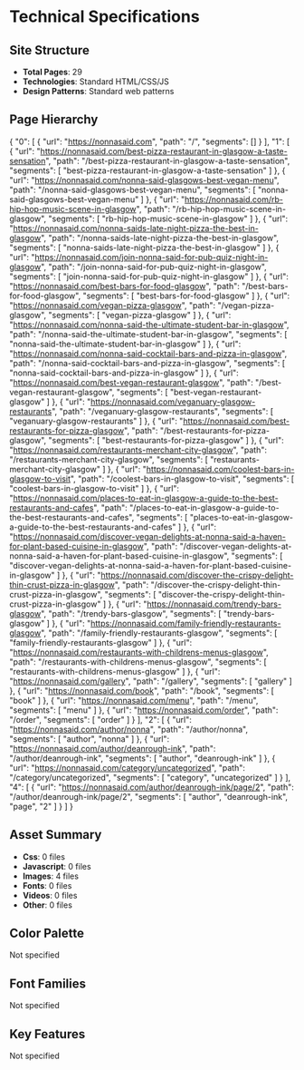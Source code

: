 # Technical Specifications

## Site Structure
- **Total Pages**: 29
- **Technologies**: Standard HTML/CSS/JS
- **Design Patterns**: Standard web patterns

## Page Hierarchy
{
  "0": [
    {
      "url": "https://nonnasaid.com",
      "path": "/",
      "segments": []
    }
  ],
  "1": [
    {
      "url": "https://nonnasaid.com/best-pizza-restaurant-in-glasgow-a-taste-sensation",
      "path": "/best-pizza-restaurant-in-glasgow-a-taste-sensation",
      "segments": [
        "best-pizza-restaurant-in-glasgow-a-taste-sensation"
      ]
    },
    {
      "url": "https://nonnasaid.com/nonna-said-glasgows-best-vegan-menu",
      "path": "/nonna-said-glasgows-best-vegan-menu",
      "segments": [
        "nonna-said-glasgows-best-vegan-menu"
      ]
    },
    {
      "url": "https://nonnasaid.com/rb-hip-hop-music-scene-in-glasgow",
      "path": "/rb-hip-hop-music-scene-in-glasgow",
      "segments": [
        "rb-hip-hop-music-scene-in-glasgow"
      ]
    },
    {
      "url": "https://nonnasaid.com/nonna-saids-late-night-pizza-the-best-in-glasgow",
      "path": "/nonna-saids-late-night-pizza-the-best-in-glasgow",
      "segments": [
        "nonna-saids-late-night-pizza-the-best-in-glasgow"
      ]
    },
    {
      "url": "https://nonnasaid.com/join-nonna-said-for-pub-quiz-night-in-glasgow",
      "path": "/join-nonna-said-for-pub-quiz-night-in-glasgow",
      "segments": [
        "join-nonna-said-for-pub-quiz-night-in-glasgow"
      ]
    },
    {
      "url": "https://nonnasaid.com/best-bars-for-food-glasgow",
      "path": "/best-bars-for-food-glasgow",
      "segments": [
        "best-bars-for-food-glasgow"
      ]
    },
    {
      "url": "https://nonnasaid.com/vegan-pizza-glasgow",
      "path": "/vegan-pizza-glasgow",
      "segments": [
        "vegan-pizza-glasgow"
      ]
    },
    {
      "url": "https://nonnasaid.com/nonna-said-the-ultimate-student-bar-in-glasgow",
      "path": "/nonna-said-the-ultimate-student-bar-in-glasgow",
      "segments": [
        "nonna-said-the-ultimate-student-bar-in-glasgow"
      ]
    },
    {
      "url": "https://nonnasaid.com/nonna-said-cocktail-bars-and-pizza-in-glasgow",
      "path": "/nonna-said-cocktail-bars-and-pizza-in-glasgow",
      "segments": [
        "nonna-said-cocktail-bars-and-pizza-in-glasgow"
      ]
    },
    {
      "url": "https://nonnasaid.com/best-vegan-restaurant-glasgow",
      "path": "/best-vegan-restaurant-glasgow",
      "segments": [
        "best-vegan-restaurant-glasgow"
      ]
    },
    {
      "url": "https://nonnasaid.com/veganuary-glasgow-restaurants",
      "path": "/veganuary-glasgow-restaurants",
      "segments": [
        "veganuary-glasgow-restaurants"
      ]
    },
    {
      "url": "https://nonnasaid.com/best-restaurants-for-pizza-glasgow",
      "path": "/best-restaurants-for-pizza-glasgow",
      "segments": [
        "best-restaurants-for-pizza-glasgow"
      ]
    },
    {
      "url": "https://nonnasaid.com/restaurants-merchant-city-glasgow",
      "path": "/restaurants-merchant-city-glasgow",
      "segments": [
        "restaurants-merchant-city-glasgow"
      ]
    },
    {
      "url": "https://nonnasaid.com/coolest-bars-in-glasgow-to-visit",
      "path": "/coolest-bars-in-glasgow-to-visit",
      "segments": [
        "coolest-bars-in-glasgow-to-visit"
      ]
    },
    {
      "url": "https://nonnasaid.com/places-to-eat-in-glasgow-a-guide-to-the-best-restaurants-and-cafes",
      "path": "/places-to-eat-in-glasgow-a-guide-to-the-best-restaurants-and-cafes",
      "segments": [
        "places-to-eat-in-glasgow-a-guide-to-the-best-restaurants-and-cafes"
      ]
    },
    {
      "url": "https://nonnasaid.com/discover-vegan-delights-at-nonna-said-a-haven-for-plant-based-cuisine-in-glasgow",
      "path": "/discover-vegan-delights-at-nonna-said-a-haven-for-plant-based-cuisine-in-glasgow",
      "segments": [
        "discover-vegan-delights-at-nonna-said-a-haven-for-plant-based-cuisine-in-glasgow"
      ]
    },
    {
      "url": "https://nonnasaid.com/discover-the-crispy-delight-thin-crust-pizza-in-glasgow",
      "path": "/discover-the-crispy-delight-thin-crust-pizza-in-glasgow",
      "segments": [
        "discover-the-crispy-delight-thin-crust-pizza-in-glasgow"
      ]
    },
    {
      "url": "https://nonnasaid.com/trendy-bars-glasgow",
      "path": "/trendy-bars-glasgow",
      "segments": [
        "trendy-bars-glasgow"
      ]
    },
    {
      "url": "https://nonnasaid.com/family-friendly-restaurants-glasgow",
      "path": "/family-friendly-restaurants-glasgow",
      "segments": [
        "family-friendly-restaurants-glasgow"
      ]
    },
    {
      "url": "https://nonnasaid.com/restaurants-with-childrens-menus-glasgow",
      "path": "/restaurants-with-childrens-menus-glasgow",
      "segments": [
        "restaurants-with-childrens-menus-glasgow"
      ]
    },
    {
      "url": "https://nonnasaid.com/gallery",
      "path": "/gallery",
      "segments": [
        "gallery"
      ]
    },
    {
      "url": "https://nonnasaid.com/book",
      "path": "/book",
      "segments": [
        "book"
      ]
    },
    {
      "url": "https://nonnasaid.com/menu",
      "path": "/menu",
      "segments": [
        "menu"
      ]
    },
    {
      "url": "https://nonnasaid.com/order",
      "path": "/order",
      "segments": [
        "order"
      ]
    }
  ],
  "2": [
    {
      "url": "https://nonnasaid.com/author/nonna",
      "path": "/author/nonna",
      "segments": [
        "author",
        "nonna"
      ]
    },
    {
      "url": "https://nonnasaid.com/author/deanrough-ink",
      "path": "/author/deanrough-ink",
      "segments": [
        "author",
        "deanrough-ink"
      ]
    },
    {
      "url": "https://nonnasaid.com/category/uncategorized",
      "path": "/category/uncategorized",
      "segments": [
        "category",
        "uncategorized"
      ]
    }
  ],
  "4": [
    {
      "url": "https://nonnasaid.com/author/deanrough-ink/page/2",
      "path": "/author/deanrough-ink/page/2",
      "segments": [
        "author",
        "deanrough-ink",
        "page",
        "2"
      ]
    }
  ]
}

## Asset Summary
- **Css**: 0 files
- **Javascript**: 0 files
- **Images**: 4 files
- **Fonts**: 0 files
- **Videos**: 0 files
- **Other**: 0 files

## Color Palette
Not specified

## Font Families
Not specified

## Key Features
Not specified
